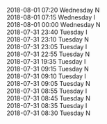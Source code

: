 2018-08-01 07:20 Wednesday  N  
2018-08-01 07:15 Wednesday  I  
2018-08-01 00:00 Wednesday  N  
2018-07-31 23:40 Tuesday  I  
2018-07-31 23:10 Tuesday  N  
2018-07-31 23:05 Tuesday  I  
2018-07-31 22:55 Tuesday  N  
2018-07-31 19:35 Tuesday  I  
2018-07-31 09:15 Tuesday  N  
2018-07-31 09:10 Tuesday  I  
2018-07-31 09:05 Tuesday  N  
2018-07-31 08:55 Tuesday  I  
2018-07-31 08:45 Tuesday  N  
2018-07-31 08:35 Tuesday  I  
2018-07-31 08:30 Tuesday  N  

